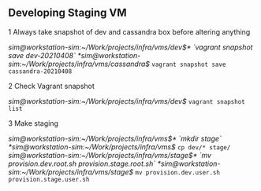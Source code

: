 ## Developing Staging VM


1 Always take snapshot of dev and cassandra box before altering anything

  *sim@workstation-sim:~/Work/projects/infra/vms/dev$* `vagrant snapshot save dev-20210408` 
  *sim@workstation-sim:~/Work/projects/infra/vms/cassandra$* `vagrant snapshot save cassandra-20210408` 
  
2 Check Vagrant snapshot

  *sim@workstation-sim:~/Work/projects/infra/vms/dev$* `vagrant snapshot list`
  
3 Make staging

 *sim@workstation-sim:~/Work/projects/infra/vms$* `mkdir stage`
 *sim@workstation-sim:~/Work/projects/infra/vms$* `cp dev/* stage/`
 *sim@workstation-sim:~/Work/projects/infra/vms/stage$* `mv provision.dev.root.sh  provision.stage.root.sh`
 *sim@workstation-sim:~/Work/projects/infra/vms/stage$* `mv provision.dev.user.sh  provision.stage.user.sh`
 






